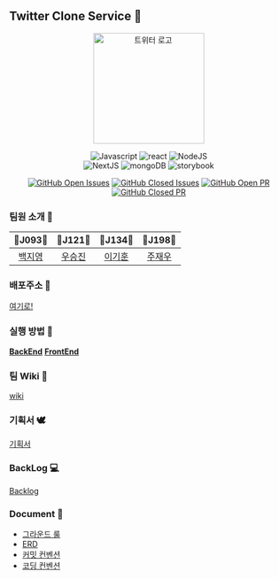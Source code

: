 ## Twitter Clone Service 🐤

<div align='center'>

<img src="https://i.imgur.com/g9ASYmB.png"  width="200" height="200" alt="트위터 로고"/> <br />


![Javascript](https://img.shields.io/badge/typescript-v4.0.5-blue?logo=typescript)
![react](https://img.shields.io/badge/react-v17.0.1-1cf?logo=react)
![NodeJS](https://img.shields.io/badge/node.js-v12.18.3-blackgreen?logo=node.js)<br />
![NextJS](https://img.shields.io/badge/next.js-v10.0.2-white?logo=next.js)
![mongoDB](https://img.shields.io/badge/mongoDB-v4.4-green?logo=mongoDB)
![storybook](https://img.shields.io/badge/storybook-v6.0.28-pink?logo=storybook)


[![GitHub Open Issues](https://img.shields.io/github/issues-raw/boostcamp-2020/Project10-twitter?color=green)](https://github.com/boostcamp-2020/Project10-twitter/issues)
[![GitHub Closed Issues](https://img.shields.io/github/issues-closed-raw/boostcamp-2020/Project10-twitter?color=red)](https://github.com/boostcamp-2020/Project10-twitter/issues)
[![GitHub Open PR](https://img.shields.io/github/issues-pr-raw/boostcamp-2020/Project10-twitter?color=green)](https://github.com/boostcamp-2020/Project10-twitter/issues)
[![GitHub Closed PR](https://img.shields.io/github/issues-pr-closed-raw/boostcamp-2020/Project10-twitter?color=red)](https://github.com/boostcamp-2020/Project10-twitter/issues)

</div>


### 팀원 소개 🌸

|🍈J093🍈|🍉J121🍉|🍊J134🍊|🍋J198🍋|
|:-:|:-:|:-:|:-:|
|[백지영](https://github.com/16010948)|[우승진](https://github.com/wseungjin)|[이기훈](https://github.com/shmallow1)|[주재우](https://github.com/joojaewoo)


### 배포주소 🚌
[여기로!]()

### 실행 방법 🎇
[**BackEnd**]()
[**FrontEnd**]()

### 팀 Wiki 🎀
[wiki](https://github.com/boostcamp-2020/Project10-Twitter/wiki)

### 기획서 🕊
[기획서](https://docs.google.com/presentation/d/1Z-6bAUYS0ykckSjUamXW_-raecI_ycFpNTOuYgbkYC4/edit#slide=id.gab4c4bdf1b_8_0)

### BackLog 💻
[Backlog](https://docs.google.com/spreadsheets/d/1jSSyyLospR7FUJlVK8pi8LBlfyueRmd7l_AujQtkWI0/edit#gid=302595969)

### Document 📃
- [그라운드 룰](https://github.com/boostcamp-2020/Project10-Twitter/wiki/%EA%B7%B8%EB%9D%BC%EC%9A%B4%EB%93%9C-%EB%A3%B0)  
- [ERD](https://github.com/boostcamp-2020/Project10-Twitter/wiki/DB-%EB%AA%85%EC%84%B8%EC%84%9C-&-%EC%8A%A4%ED%82%A4%EB%A7%88)
- [커밋 컨벤션](https://github.com/boostcamp-2020/Project10-Twitter/wiki/%EC%BB%A4%EB%B0%8B-%EC%BB%A8%EB%B2%A4%EC%85%98)
- [코딩 컨벤션](https://github.com/boostcamp-2020/Project10-Twitter/wiki/%EC%BD%94%EB%94%A9-%EC%BB%A8%EB%B2%A4%EC%85%98)


